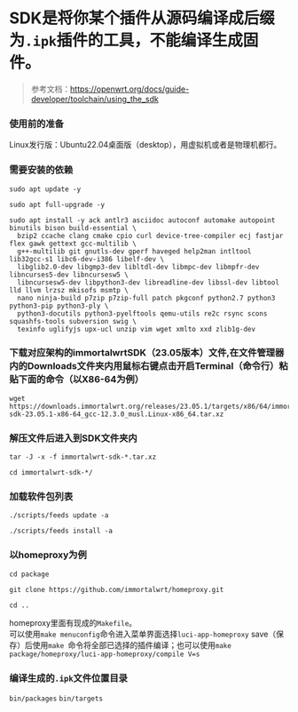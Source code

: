 # **SDK是将你某个插件从源码编译成后缀为`.ipk`插件的工具，不能编译生成固件。**
>参考文档：https://openwrt.org/docs/guide-developer/toolchain/using_the_sdk

### 使用前的准备
Linux发行版：Ubuntu22.04桌面版（desktop），用虚拟机或者是物理机都行。
### 需要安装的依赖
```
sudo apt update -y
```
```
sudo apt full-upgrade -y
```
```
sudo apt install -y ack antlr3 asciidoc autoconf automake autopoint binutils bison build-essential \
  bzip2 ccache clang cmake cpio curl device-tree-compiler ecj fastjar flex gawk gettext gcc-multilib \
  g++-multilib git gnutls-dev gperf haveged help2man intltool lib32gcc-s1 libc6-dev-i386 libelf-dev \
  libglib2.0-dev libgmp3-dev libltdl-dev libmpc-dev libmpfr-dev libncurses5-dev libncursesw5 \
  libncursesw5-dev libpython3-dev libreadline-dev libssl-dev libtool lld llvm lrzsz mkisofs msmtp \
  nano ninja-build p7zip p7zip-full patch pkgconf python2.7 python3 python3-pip python3-ply \
  python3-docutils python3-pyelftools qemu-utils re2c rsync scons squashfs-tools subversion swig \
  texinfo uglifyjs upx-ucl unzip vim wget xmlto xxd zlib1g-dev
```
### 下载对应架构的immortalwrtSDK（23.05版本）文件,在文件管理器内的Downloads文件夹内用鼠标右键点击开启Terminal（命令行）粘贴下面的命令（以X86-64为例）
```
wget https://downloads.immortalwrt.org/releases/23.05.1/targets/x86/64/immortalwrt-sdk-23.05.1-x86-64_gcc-12.3.0_musl.Linux-x86_64.tar.xz
```
### 解压文件后进入到SDK文件夹内
```
tar -J -x -f immortalwrt-sdk-*.tar.xz
```
```
cd immortalwrt-sdk-*/
```
### 加载软件包列表
```
./scripts/feeds update -a
```
```
./scripts/feeds install -a
```
### 以homeproxy为例
```
cd package
```
```
git clone https://github.com/immortalwrt/homeproxy.git
```
```
cd ..
```
homeproxy里面有现成的`Makefile`。\
可以使用`make menuconfig`命令进入菜单界面选择`luci-app-homeproxy` save（保存）后使用`make
`命令将全部已选择的插件编译；也可以使用`make package/homeproxy/luci-app-homeproxy/compile V=s`
### 编译生成的`.ipk`文件位置目录
`bin/packages` `bin/targets`
